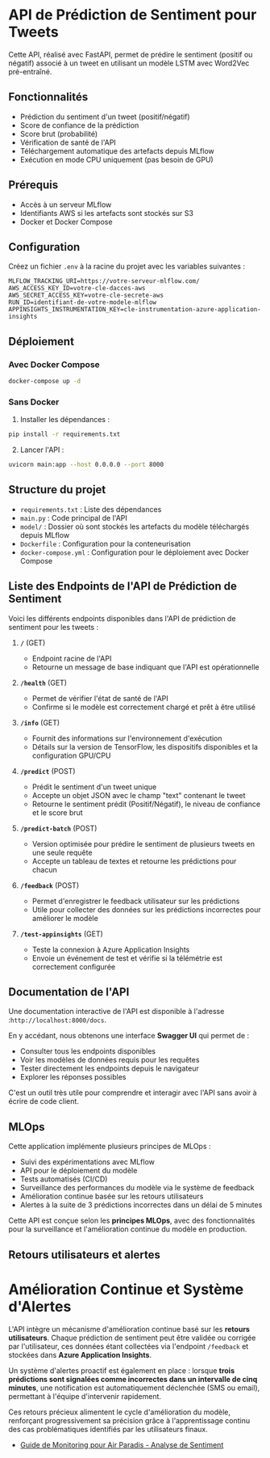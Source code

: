 # API de Prédiction de Sentiment pour Tweets

Cette API, réalisé avec FastAPI, permet de prédire le sentiment (positif ou négatif) associé à un tweet en utilisant un modèle LSTM avec Word2Vec pré-entraîné.

## Fonctionnalités

- Prédiction du sentiment d'un tweet (positif/négatif)
- Score de confiance de la prédiction
- Score brut (probabilité)
- Vérification de santé de l'API
- Téléchargement automatique des artefacts depuis MLflow
- Exécution en mode CPU uniquement (pas besoin de GPU)

## Prérequis

- Accès à un serveur MLflow
- Identifiants AWS si les artefacts sont stockés sur S3
- Docker et Docker Compose

## Configuration

Créez un fichier `.env` à la racine du projet avec les variables suivantes :

```
MLFLOW_TRACKING_URI=https://votre-serveur-mlflow.com/
AWS_ACCESS_KEY_ID=votre-cle-dacces-aws
AWS_SECRET_ACCESS_KEY=votre-cle-secrete-aws
RUN_ID=identifiant-de-votre-modele-mlflow
APPINSIGHTS_INSTRUMENTATION_KEY=cle-instrumentation-azure-application-insights
```

## Déploiement

### Avec Docker Compose

```bash
docker-compose up -d
```

### Sans Docker

1. Installer les dépendances :

```bash
pip install -r requirements.txt
```

2. Lancer l'API :

```bash
uvicorn main:app --host 0.0.0.0 --port 8000
```

## Structure du projet

- `requirements.txt` : Liste des dépendances
- `main.py` : Code principal de l'API
- `model/` : Dossier où sont stockés les artefacts du modèle téléchargés depuis MLflow
- `Dockerfile` : Configuration pour la conteneurisation
- `docker-compose.yml` : Configuration pour le déploiement avec Docker Compose

## Liste des Endpoints de l'API de Prédiction de Sentiment

Voici les différents endpoints disponibles dans l'API de prédiction de sentiment pour les tweets :

1. **`/`** (GET)
   - Endpoint racine de l'API
   - Retourne un message de base indiquant que l'API est opérationnelle

2. **`/health`** (GET)
   - Permet de vérifier l'état de santé de l'API
   - Confirme si le modèle est correctement chargé et prêt à être utilisé

3. **`/info`** (GET)
   - Fournit des informations sur l'environnement d'exécution
   - Détails sur la version de TensorFlow, les dispositifs disponibles et la configuration GPU/CPU

4. **`/predict`** (POST)
   - Prédit le sentiment d'un tweet unique
   - Accepte un objet JSON avec le champ "text" contenant le tweet
   - Retourne le sentiment prédit (Positif/Négatif), le niveau de confiance et le score brut

5. **`/predict-batch`** (POST)
   - Version optimisée pour prédire le sentiment de plusieurs tweets en une seule requête
   - Accepte un tableau de textes et retourne les prédictions pour chacun

6. **`/feedback`** (POST)
   - Permet d'enregistrer le feedback utilisateur sur les prédictions
   - Utile pour collecter des données sur les prédictions incorrectes pour améliorer le modèle

7. **`/test-appinsights`** (GET)
   - Teste la connexion à Azure Application Insights
   - Envoie un événement de test et vérifie si la télémétrie est correctement configurée

## Documentation de l'API

Une documentation interactive de l'API est disponible à l'adresse :`http://localhost:8000/docs`.

En y accédant, nous obtenons une interface **Swagger UI** qui permet de :
- Consulter tous les endpoints disponibles
- Voir les modèles de données requis pour les requêtes
- Tester directement les endpoints depuis le navigateur
- Explorer les réponses possibles

C'est un outil très utile pour comprendre et interagir avec l'API sans avoir à écrire de code client.

## MLOps

Cette application implémente plusieurs principes de MLOps :
- Suivi des expérimentations avec MLflow
- API pour le déploiement du modèle
- Tests automatisés (CI/CD)
- Surveillance des performances du modèle via le système de feedback
- Amélioration continue basée sur les retours utilisateurs
- Alertes à la suite de 3 prédictions incorrectes dans un délai de 5 minutes

Cette API est conçue selon les **principes MLOps**, avec des fonctionnalités pour la surveillance et l'amélioration continue du modèle en production.

## Retours utilisateurs et alertes

# Amélioration Continue et Système d'Alertes

L'API intègre un mécanisme d'amélioration continue basé sur les **retours utilisateurs**. Chaque prédiction de sentiment peut être validée ou corrigée par l'utilisateur, ces données étant collectées via l'endpoint `/feedback` et stockées dans **Azure Application Insights**.

Un système d'alertes proactif est également en place : lorsque **trois prédictions sont signalées comme incorrectes dans un intervalle de cinq minutes**, une notification est automatiquement déclenchée (SMS ou email), permettant à l'équipe d'intervenir rapidement.

Ces retours précieux alimentent le cycle d'amélioration du modèle, renforçant progressivement sa précision grâce à l'apprentissage continu des cas problématiques identifiés par les utilisateurs finaux.

- [Guide de Monitoring pour Air Paradis - Analyse de Sentiment](documentation/guide-app-insights.md)